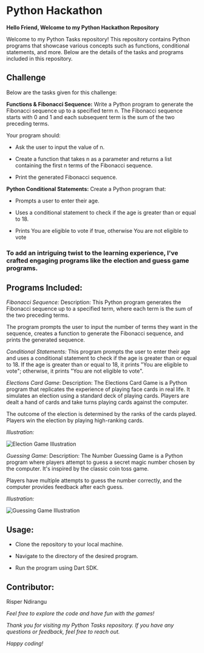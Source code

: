 # Python Hackathon

**Hello Friend, Welcome to my Python Hackathon Repository**

Welcome to my Python Tasks repository! This repository contains Python programs that showcase various concepts such as functions, conditional statements, and more. Below are the details of the tasks and programs included in this repository.

## Challenge

Below are the tasks given for this challenge:

**Functions & Fibonacci Sequence:** Write a Python program to generate the Fibonacci sequence up to a specified term n. 
The Fibonacci sequence starts with 0 and 1 and each subsequent term is the sum of the two preceding terms.

Your program should:

* Ask the user to input the value of n.

* Create a function that takes n as a parameter and returns a list containing the first n terms of the Fibonacci sequence.

* Print the generated Fibonacci sequence.

**Python Conditional Statements:** Create a Python program that: 

* Prompts a user to enter their age.
  
* Uses a conditional statement to check if the age is greater than or equal to 18.
  
* Prints You are eligible to vote if true, otherwise You are not eligible to vote

### To add an intriguing twist to the learning experience, I've crafted engaging programs like the election and guess game programs. 

## Programs Included:

*Fibonacci Sequence:* Description: This Python program generates the Fibonacci sequence up to a specified term, where each term is the sum of the two preceding terms. 

The program prompts the user to input the number of terms they want in the sequence, creates a function to generate the Fibonacci sequence, and prints the generated sequence.

*Conditional Statements:* This program prompts the user to enter their age and uses a conditional statement to check if the age is greater than or equal to 18. If the age is greater than or equal to 18, it prints "You are eligible to vote"; otherwise, it prints "You are not eligible to vote".

*Elections Card Game*: Description: The Elections Card Game is a Python program that replicates the experience of playing face cards in real life. It simulates an election using a standard deck of playing cards. Players are dealt a hand of cards and take turns playing cards against the computer. 

The outcome of the election is determined by the ranks of the cards played. Players win the election by playing high-ranking cards.

 *Illustration:* 
 
![Election Game Illustration](https://github.com/Risper8/PYTHON-HACKATHON/blob/main/election.png)


*Guessing Game*: Description: The Number Guessing Game is a Python program where players attempt to guess a secret magic number chosen by the computer. It's inspired by the classic coin toss game. 

Players have multiple attempts to guess the number correctly, and the computer provides feedback after each guess.

 *Illustration:* 
 
![Guessing Game Illustration](https://github.com/Risper8/PYTHON-HACKATHON/blob/main/guess.png)

## **Usage:**

* Clone the repository to your local machine.

* Navigate to the directory of the desired program.

* Run the program using Dart SDK.

## Contributor:
 Risper Ndirangu

*Feel free to explore the code and have fun with the games!*

*Thank you for visiting my Python Tasks repository. If you have any questions or feedback, feel free to reach out.*

*Happy coding!*
